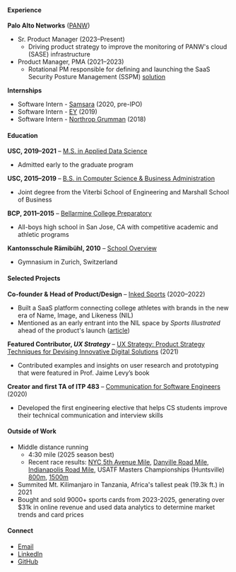 #### Experience  
**Palo Alto Networks** ([PANW](https://www.paloaltonetworks.com))
- Sr. Product Manager (2023–Present)
  - Driving product strategy to improve the monitoring of PANW's cloud (SASE) infrastructure
- Product Manager, PMA (2021–2023)
  - Rotational PM responsible for defining and launching the SaaS Security Posture Management (SSPM) [solution](https://www.youtube.com/watch?v=gvyC1DYPmkY)

**Internships**
- Software Intern - [Samsara](https://www.samsara.com) (2020, pre-IPO)
- Software Intern - [EY](https://www.ey.com/en_us) (2019)
- Software Intern - [Northrop Grumman](https://www.northropgrumman.com/) (2018)

#### Education  
**USC, 2019–2021** – [M.S. in Applied Data Science](https://datascience.usc.edu/academics/master-of-science-in-applied-data-science)  
- Admitted early to the graduate program

**USC, 2015–2019** – [B.S. in Computer Science & Business Administration](https://www.cs.usc.edu/academic-programs/undergrad/computer-science-business-administration)  
- Joint degree from the Viterbi School of Engineering and Marshall School of Business

**BCP, 2011–2015** – [Bellarmine College Preparatory](https://www.bcp.org)  
- All-boys high school in San Jose, CA with competitive academic and athletic programs

**Kantonsschule Rämibühl, 2010** – [School Overview](https://en.wikipedia.org/wiki/Kantonsschule_R%C3%A4mib%C3%BChl)
- Gymnasium in Zurich, Switzerland

#### Selected Projects  
**Co-founder & Head of Product/Design** – [Inked Sports](https://www.kingtide.com/case-studies/inkedsports) (2020–2022)
- Built a SaaS platform connecting college athletes with brands in the new era of Name, Image, and Likeness (NIL)
- Mentioned as an early entrant into the NIL space by _Sports Illustrated_ ahead of the product's launch ([article](https://www.si.com/college/2021/04/22/ncaa-athletes-profit-nil-marketplace-july-1))

**Featured Contributor, _UX Strategy_** – [UX Strategy: Product Strategy Techniques for Devising Innovative Digital Solutions](https://www.amazon.com/UX-Strategy-Techniques-Innovative-Solutions/dp/1492052434/ref=pd_lpo_d_sccl_1/131-5474518-4829437?pd_rd_w=B27LJ&content-id=amzn1.sym.4c8c52db-06f8-4e42-8e56-912796f2ea6c&pf_rd_p=4c8c52db-06f8-4e42-8e56-912796f2ea6c&pf_rd_r=JYQ8VMT728HP4A8SFZ81&pd_rd_wg=PPkNr&pd_rd_r=277b949a-45a5-4c2c-8e19-e2b95cfddfcf&pd_rd_i=1492052434&psc=1) (2021)
- Contributed examples and insights on user research and prototyping that were featured in Prof. Jaime Levy’s book

**Creator and first TA of ITP 483** – [Communication for Software Engineers](https://web-app.usc.edu/soc/syllabus/20233/32088.pdf) (2020)
- Developed the first engineering elective that helps CS students improve their technical communication and interview skills

#### Outside of Work
- Middle distance running
  - 4:30 mile (2025 season best)
  - Recent race results: [NYC 5th Avenue Mile](https://results.nyrr.org/event/25FAM/result/2570), [Danville Road Mile](https://results.raceroster.com/v2/en-US/results/235pd66vwrt45f2a/detail/zdf4qh63jtd7x3ts), [Indianapolis Road Mile](https://www.athlinks.com/event/111595/results/Event/1114573/Course/2610249/Bib/277), USATF Masters Championships (Huntsville) [800m](https://finishtiming.trackscoreboard.com/meets/656104/events/248/Final), [1500m](https://finishtiming.trackscoreboard.com/meets/656104/events/264/Final)
- Summited Mt. Kilimanjaro in Tanzania, Africa's tallest peak (19.3k ft.) in 2021
- Bought and sold 9000+ sports cards from 2023-2025, generating over $31k in online revenue and used data analytics to determine market trends and card prices

#### Connect  
- [Email](mailto:nico.filipsan@gmail.com)  
- [LinkedIn](https://www.linkedin.com/in/nicofilipsanchez/)
- [GitHub](https://github.com/defnico)
